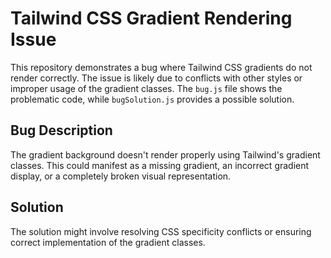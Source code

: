 # Tailwind CSS Gradient Rendering Issue

This repository demonstrates a bug where Tailwind CSS gradients do not render correctly. The issue is likely due to conflicts with other styles or improper usage of the gradient classes. The `bug.js` file shows the problematic code, while `bugSolution.js` provides a possible solution.

## Bug Description

The gradient background doesn't render properly using Tailwind's gradient classes. This could manifest as a missing gradient, an incorrect gradient display, or a completely broken visual representation.

## Solution

The solution might involve resolving CSS specificity conflicts or ensuring correct implementation of the gradient classes.